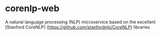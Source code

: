 # corenlp-web
A natural language processing (NLP) microservice based on the excellent [Stanford CoreNLP] (https://github.com/stanfordnlp/CoreNLP) libraries
